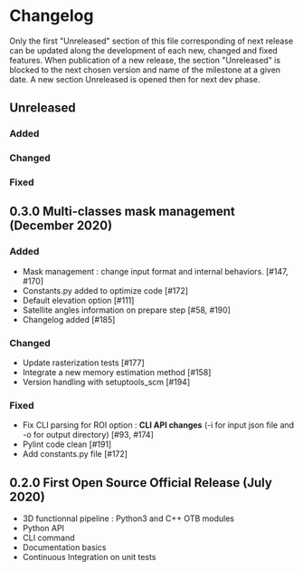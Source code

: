 # Changelog

Only the first "Unreleased" section of this file corresponding of next release can be updated along the development of each new, changed and fixed features. 
When publication of a new release, the section "Unreleased" is blocked to the next chosen version and name of the milestone at a given date. 
A new section Unreleased is opened then for next dev phase. 


## Unreleased 

### Added


### Changed 


### Fixed


## 0.3.0 Multi-classes mask management (December 2020)

### Added

- Mask management : change input format and internal behaviors. [#147, #170]
- Constants.py added to optimize code [#172]
- Default elevation option [#111]
- Satellite angles information on prepare step [#58, #190]
- Changelog added [#185]

### Changed 
- Update rasterization tests [#177]
- Integrate a new memory estimation method [#158]
- Version handling with setuptools_scm [#194]


### Fixed
- Fix CLI parsing for ROI option : **CLI API changes** (-i for input json file and -o for output directory) [#93, #174]
- Pylint code clean [#191]
- Add constants.py file [#172]


## 0.2.0 First Open Source Official Release (July 2020)

- 3D functionnal pipeline : Python3 and C++ OTB modules
- Python API 
- CLI command 
- Documentation basics
- Continuous Integration on unit tests 


